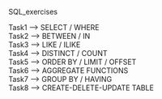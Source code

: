SQL_exercises

Task1 --> SELECT / WHERE
<br>
Task2 --> BETWEEN / IN
<br>
Task3 --> LIKE / ILIKE
<br>
Task4 --> DISTINCT / COUNT
<br>
Task5 --> ORDER BY  / LIMIT / OFFSET
<br>
Task6 --> AGGREGATE FUNCTIONS
<br>
Task7 --> GROUP BY / HAVING
<br>
Task8 --> CREATE-DELETE-UPDATE TABLE
